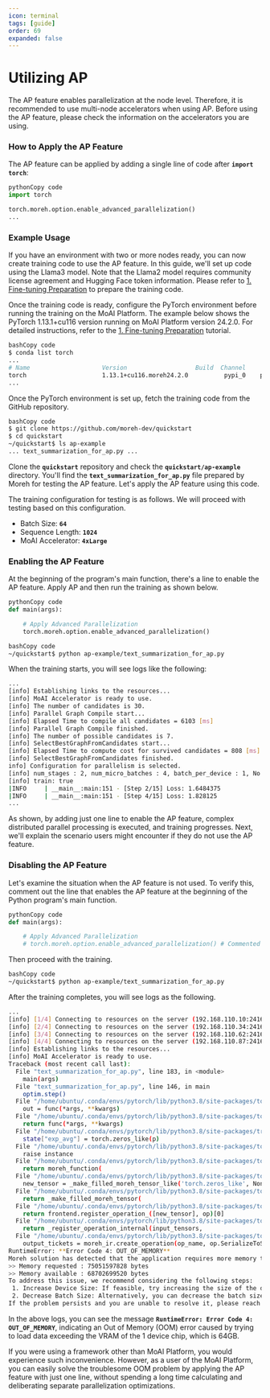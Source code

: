 ```yaml
---
icon: terminal
tags: [guide]
order: 69
expanded: false
---
```


#  Utilizing AP

The AP feature enables parallelization at the node level. Therefore, it is recommended to use multi-node accelerators when using AP. Before using the AP feature, please check the information on the accelerators you are using.

### How to Apply the AP Feature

The AP feature can be applied by adding a single line of code after **`import torch`**:

```python
pythonCopy code
import torch

torch.moreh.option.enable_advanced_parallelization()
...
```

### **Example Usage**

If you have an environment with two or more nodes ready, you can now create training code to use the AP feature. In this guide, we'll set up code using the Llama3 model. Note that the Llama2 model requires community license agreement and Hugging Face token information. Please refer to [1. Fine-tuning Preparation](/Tutorials/Llama38B_Tutorial/1_Prepare_Fine-tuning.md) to prepare the training code.

Once the training code is ready, configure the PyTorch environment before running the training on the MoAI Platform. The example below shows the PyTorch 1.13.1+cu116 version running on MoAI Platform version 24.2.0. For detailed instructions, refer to the [1. Fine-tuning Preparation](/Tutorials/Llama38B_Tutorial/1_Prepare_Fine-tuning.md) tutorial.

```bash
bashCopy code
$ conda list torch
...
# Name                    Version                   Build  Channel
torch                     1.13.1+cu116.moreh24.2.0          pypi_0    pypi
...
```

Once the PyTorch environment is set up, fetch the training code from the GitHub repository.

```bash
bashCopy code
$ git clone https://github.com/moreh-dev/quickstart
$ cd quickstart
~/quickstart$ ls ap-example
... text_summarization_for_ap.py ...

```

Clone the **`quickstart`** repository and check the **`quickstart/ap-example`** directory. You'll find the **`text_summarization_for_ap.py`** file prepared by Moreh for testing the AP feature. Let's apply the AP feature using this code.

The training configuration for testing is as follows. We will proceed with testing based on this configuration.

- Batch Size: **`64`**
- Sequence Length: **`1024`**
- MoAI Accelerator: **`4xLarge`**

### **Enabling the AP Feature**

At the beginning of the program's main function, there's a line to enable the AP feature. Apply AP and then run the training as shown below.

```python
pythonCopy code
def main(args):

    # Apply Advanced Parallelization
    torch.moreh.option.enable_advanced_parallelization()
```

```bash
bashCopy code
~/quickstart$ python ap-example/text_summarization_for_ap.py
```

When the training starts, you will see logs like the following:

```bash
...
[info] Establishing links to the resources...
[info] MoAI Accelerator is ready to use.
[info] The number of candidates is 30.
[info] Parallel Graph Compile start...
[info] Elapsed Time to compile all candidates = 6103 [ms]
[info] Parallel Graph Compile finished.
[info] The number of possible candidates is 7.
[info] SelectBestGraphFromCandidates start...
[info] Elapsed Time to compute cost for survived candidates = 808 [ms]
[info] SelectBestGraphFromCandidates finished.
info] Configuration for parallelism is selected.
[info] num_stages : 2, num_micro_batches : 4, batch_per_device : 1, No TP, recomputation : 0, distribute_param : true, distribute_low_prec_param : false
[info] train: true
|INFO     | __main__:main:151 - [Step 2/15] Loss: 1.6484375
|INFO     | __main__:main:151 - [Step 4/15] Loss: 1.828125
...
```

As shown, by adding just one line to enable the AP feature, complex distributed parallel processing is executed, and training progresses. Next, we'll explain the scenario users might encounter if they do not use the AP feature.

### **Disabling the AP Feature**

Let's examine the situation when the AP feature is not used. To verify this, comment out the line that enables the AP feature at the beginning of the Python program's main function.

```python
pythonCopy code
def main(args):

    # Apply Advanced Parallelization
    # torch.moreh.option.enable_advanced_parallelization() # Commented out

```

Then proceed with the training.

```bash
bashCopy code
~/quickstart$ python ap-example/text_summarization_for_ap.py
```

After the training completes, you will see logs as the following.

```bash
...
[info] [1/4] Connecting to resources on the server (192.168.110.10:24163)...
[info] [2/4] Connecting to resources on the server (192.168.110.34:24163)...
[info] [3/4] Connecting to resources on the server (192.168.110.62:24163)...
[info] [4/4] Connecting to resources on the server (192.168.110.87:24163)...
[info] Establishing links to the resources...
[info] MoAI Accelerator is ready to use.
Traceback (most recent call last):
  File "text_summarization_for_ap.py", line 183, in <module>
    main(args)
  File "text_summarization_for_ap.py", line 146, in main
    optim.step()
  File "/home/ubuntu/.conda/envs/pytorch/lib/python3.8/site-packages/torch/optim/optimizer.py", line 140, in wrapper
    out = func(*args, **kwargs)
  File "/home/ubuntu/.conda/envs/pytorch/lib/python3.8/site-packages/torch/autograd/grad_mode.py", line 27, in decorate_context
    return func(*args, **kwargs)
  File "/home/ubuntu/.conda/envs/pytorch/lib/python3.8/site-packages/transformers/optimization.py", line 455, in step
    state["exp_avg"] = torch.zeros_like(p)
  File "/home/ubuntu/.conda/envs/pytorch/lib/python3.8/site-packages/torch/_M/driver/wrapper/moreh_wrapper.py", line 109, in wrapper
    raise instance
  File "/home/ubuntu/.conda/envs/pytorch/lib/python3.8/site-packages/torch/_M/driver/wrapper/moreh_wrapper.py", line 74, in wrapper
    return moreh_function(
  File "/home/ubuntu/.conda/envs/pytorch/lib/python3.8/site-packages/torch/_M/driver/builtin.py", line 15653, in zeros_like
    new_tensor = _make_filled_moreh_tensor_like('torch.zeros_like', None,
  File "/home/ubuntu/.conda/envs/pytorch/lib/python3.8/site-packages/torch/_M/driver/builtin.py", line 337, in _make_filled_moreh_tensor_like
    return _make_filled_moreh_tensor(
  File "/home/ubuntu/.conda/envs/pytorch/lib/python3.8/site-packages/torch/_M/driver/builtin.py", line 324, in _make_filled_moreh_tensor
    return frontend.register_operation_([new_tensor], op)[0]
  File "/home/ubuntu/.conda/envs/pytorch/lib/python3.8/site-packages/torch/_M/driver/common/frontend.py", line 773, in register_operation_
    return _register_operation_internal(input_tensors,
  File "/home/ubuntu/.conda/envs/pytorch/lib/python3.8/site-packages/torch/_M/driver/common/frontend.py", line 641, in _register_operation_internal
    output_tickets = moreh_ir.create_operation(op_name, op.SerializeToString(),
RuntimeError: **Error Code 4: OUT_OF_MEMORY**
Moreh solution has detected that the application requires more memory than what is currently available in at least one physical device of KT AI Accelerator.
>> Memory requested : 75051597828 bytes
>> Memory available : 68702699520 bytes
To address this issue, we recommend considering the following steps:
 1. Increase Device Size: If feasible, try increasing the size of the device, MoAI Accelerator, to accommodate the required memory.This can be done by using the `moreh-switch-model` command.
 2. Decrease Batch Size: Alternatively, you can decrease the batch size used in the application. By reducing the batch size by -b {new batch size} command, you can effectively manage the memory usage and ensure it fits within the available resources.
If the problem persists and you are unable to resolve it, please reach out to our technical support team for further assistance:
```

In the above logs, you can see the message **`RuntimeError: Error Code 4: OUT_OF_MEMORY`**, indicating an Out of Memory (OOM) error caused by trying to load data exceeding the VRAM of the 1 device chip, which is 64GB. 

If you were using a framework other than MoAI Platform, you would experience such inconvenience. However, as a user of the MoAI Platform, you can easily solve the troublesome OOM problem by applying the AP feature with just one line, without spending a long time calculating and deliberating separate parallelization optimizations.